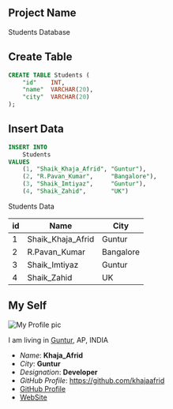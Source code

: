 ## Project Name
Students Database



## Create Table
```sql
CREATE TABLE Students (
    "id"    INT,
    "name"  VARCHAR(20),
    "city"  VARCHAR(20)
);
```


## Insert Data
```sql
INSERT INTO
    Students
VALUES
    (1, "Shaik_Khaja_Afrid", "Guntur"),
    (2, "R.Pavan_Kumar",     "Bangalore"),
    (3, "Shaik_Imtiyaz",     "Guntur"),
    (4, "Shaik_Zahid",       "UK")
```

Students Data

| id | Name              | City       | 
| -- | ----              | ----       |
| 1  | Shaik_Khaja_Afrid | Guntur     | 
| 2  | R.Pavan_Kumar     | Bangalore  | 
| 3  | Shaik_Imtiyaz     | Guntur     | 
| 4  | Shaik_Zahid       | UK         | 




## My Self 
![My Profile pic](https://i.pinimg.com/736x/71/2f/b3/712fb3ccf424709c0adccee8f0dca953.jpg)

I am living in [Guntur](https://www.tripadvisor.in/Attractions-g12421913-Activities-Guntur_District_Andhra_Pradesh.html), AP, INDIA 

- *Name*: **Khaja_Afrid**
- _City_: __Guntur__
- *Designation*: **Developer**
- _GitHub Profile_: https://github.com/khajaafrid
- [GitHub Profile](https://github.com/khajaafrid?tab=repositories)
- [WebSite](https://github.com/notifications)